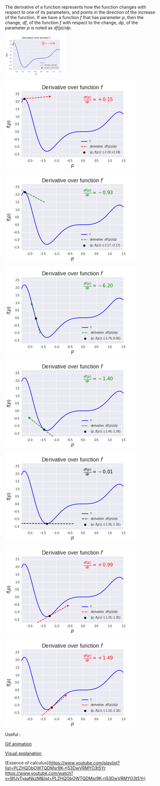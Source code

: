The derivative of a function represents how the function changes with respect to
one of its parameters, and points in the direction of the increase of the
function. If we have a function *f* that has parameter *p*, then the
change, *df*, of the function *f* with respect to the change, *dp*, of the
parameter *p* is noted as *df(p)/dp*.

<img src="img/Derivative_01.jpeg" width="200">

![](img/Derivative_02.jpeg)

![](img/Derivative_03.jpeg)

![](img/Derivative_04.jpeg)

![](img/Derivative_05.jpeg)

![](img/Derivative_06.jpeg)

![](img/Derivative_07.jpeg)

![](img/Derivative_08.jpeg)

Useful :

[Gif animation](https://cdn-images-1.medium.com/max/1600/1*fAHaaT3I003D6tjZQzZ32Q.gif)

[Visual explanation](https://medium.com/onfido-tech/machine-learning-101-be2e0a86c96a)

[Essence of
calculus](https://www.youtube.com/playlist?list=PLZHQObOWTQDMsr9K-rj53DwVRMYO3t5Yr
https://www.youtube.com/watch?v=WUvTyaaNkzM&list=PLZHQObOWTQDMsr9K-rj53DwVRMYO3t5Yr)
